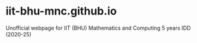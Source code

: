 # iit-bhu-mnc.github.io
Unofficial webpage for IIT (BHU) Mathematics and Computing 5 years IDD (2020-25)

